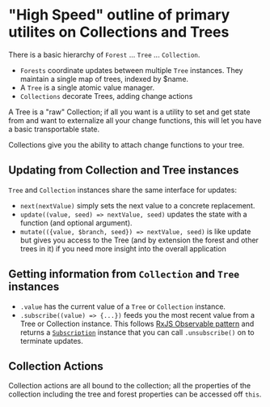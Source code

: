 
# "High Speed" outline of primary utilites on Collections and Trees

There is a basic hierarchy of `Forest` ... `Tree` ... `Collection`.

* `Forests` coordinate updates between multiple `Tree` instances. They maintain a single map of
  trees, indexed by $name.
* A `Tree` is a single atomic value manager.
* `Collections` decorate Trees, adding change actions

A Tree is a "raw" Collection; if all you want is a utility to set and get state from and want to
externalize all your change functions, this will let you have a basic transportable state.

Collections give you the ability to attach change functions to your tree.

## Updating from Collection and Tree instances

`Tree` and `Collection` instances share the same interface for updates:

* `next(nextValue)` simply sets the next value to a concrete replacement.
* `update((value, seed) => nextValue, seed)` updates the state with a function (and optional argument).
* `mutate(({value, $branch, seed}) => nextValue, seed)` is like update but gives you access to the Tree
  (and by extension the forest and other trees in it) if you need more insight into the overall application

## Getting information from `Collection` and `Tree` instances

* `.value` has the current value of a `Tree` or `Collection` instance.
* `.subscribe((value) => {...})` feeds you the most recent value from a Tree or Collection instance.
  This follows [RxJS Observable pattern](https://rxjs.dev/guide/overview)
  and returns a [`Subscription`](https://rxjs.dev/guide/subscription) instance that you can call `.unsubscribe()`
  on to terminate updates.

## Collection Actions

Collection actions are all bound to the collection; all the properties of the collection
including the tree and forest properties can be accessed off `this`.


